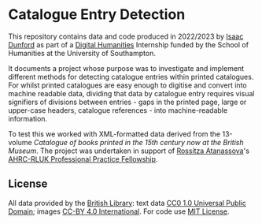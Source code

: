 # Catalogue Entry Detection

This repository contains data and code produced in 2022/2023 by [Isaac Dunford](https://github.com/Mr-Esweg) as part of a [Digital Humanities](http://digitalhumanities.soton.ac.uk/) Internship funded by the School of Humanities at the University of Southampton.

It documents a project whose purpose was to investigate and implement different methods for detecting catalogue entries within printed catalogues. For whilst printed catalogues are easy enough to digitise and convert into machine readable data, dividing that data by catalogue entry requires visual signifiers of divisions between entries - gaps in the printed page, large or upper-case headers, catalogue references - into machine-readable information.

To test this we worked with XML-formatted data derived from the 13-volume *Catalogue of books printed in the 15th century now at the British Museum*. The project was undertaken in support of [Rossitza Atanassova](https://www.bl.uk/people/experts/rossitza-atanassova)'s [AHRC-RLUK Professional Practice Fellowship](https://blogs.bl.uk/digital-scholarship/2022/11/my-ahrc-rluk-professional-practice-fellowship-phase-one.html).

## License

All data provided by the [British Library](https://creativecommons.org/licenses/by/4.0/): text data [CC0 1.0 Universal Public Domain](https://creativecommons.org/publicdomain/zero/1.0/); images [CC-BY 4.0 International](https://creativecommons.org/licenses/by/4.0/). For code use [MIT License](https://mit-license.org/).
